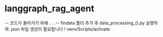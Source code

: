 # langgraph_rag_agent


-- 코드가 돌아가기 위해 . . .--
findata 폴더 추가 후 data_processing_().py 실행하여 .json 파일 생성이 필요합니다 ! 
venv/Scripts/activate 

